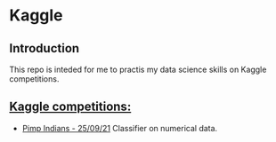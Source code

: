 # Kaggle
## Introduction
This repo is inteded for me to practis my data science skills on Kaggle competitions.

## [Kaggle competitions:](https://github.com/Evnsn/Kaggle/tree/main/Kaggle/Competitions)
- [Pimp Indians - 25/09/21](https://github.com/Evnsn/Kaggle/tree/main/Kaggle/Competitions/Pima%20Indians:) Classifier on numerical data.
